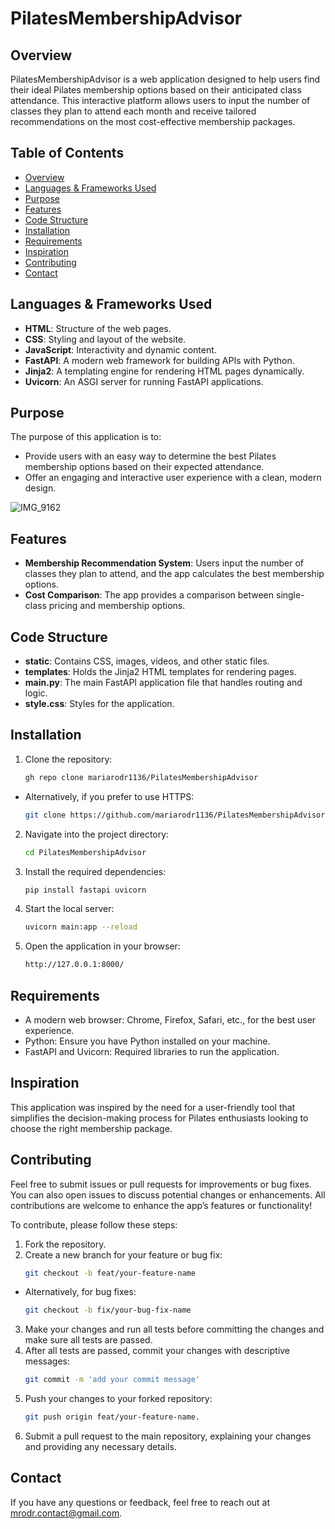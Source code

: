# PilatesMembershipAdvisor

## Overview
PilatesMembershipAdvisor is a web application designed to help users find their ideal Pilates membership options based on their anticipated class attendance. This interactive platform allows users to input the number of classes they plan to attend each month and receive tailored recommendations on the most cost-effective membership packages.

## Table of Contents
- [Overview](#overview)
- [Languages & Frameworks Used](#languages--frameworks-used)
- [Purpose](#purpose)
- [Features](#features)
- [Code Structure](#code-structure)
- [Installation](#installation)
- [Requirements](#requirements)
- [Inspiration](#inspiration)
- [Contributing](#contributing)
- [Contact](#contact)

## Languages & Frameworks Used
- **HTML**: Structure of the web pages.
- **CSS**: Styling and layout of the website.
- **JavaScript**: Interactivity and dynamic content.
- **FastAPI**: A modern web framework for building APIs with Python.
- **Jinja2**: A templating engine for rendering HTML pages dynamically.
- **Uvicorn**: An ASGI server for running FastAPI applications.

## Purpose
The purpose of this application is to:
- Provide users with an easy way to determine the best Pilates membership options based on their expected attendance.
- Offer an engaging and interactive user experience with a clean, modern design.

![IMG_9162](https://github.com/user-attachments/assets/27c04cde-f3cf-4769-a113-0066a4ce6de6)

## Features
- **Membership Recommendation System**: Users input the number of classes they plan to attend, and the app calculates the best membership options.
- **Cost Comparison**: The app provides a comparison between single-class pricing and membership options.

## Code Structure
- **static**: Contains CSS, images, videos, and other static files.
- **templates**: Holds the Jinja2 HTML templates for rendering pages.
- **main.py**: The main FastAPI application file that handles routing and logic.
- **style.css**: Styles for the application.

## Installation
1. Clone the repository:
   ```bash
   gh repo clone mariarodr1136/PilatesMembershipAdvisor
- Alternatively, if you prefer to use HTTPS:
   ```bash
   git clone https://github.com/mariarodr1136/PilatesMembershipAdvisor.git
2. Navigate into the project directory:
    ```bash
    cd PilatesMembershipAdvisor
3. Install the required dependencies:
    ```bash
    pip install fastapi uvicorn
4. Start the local server:
    ```bash
    uvicorn main:app --reload
5. Open the application in your browser:
    ```bash
    http://127.0.0.1:8000/

## Requirements
- A modern web browser: Chrome, Firefox, Safari, etc., for the best user experience.
- Python: Ensure you have Python installed on your machine.
- FastAPI and Uvicorn: Required libraries to run the application.

## Inspiration
This application was inspired by the need for a user-friendly tool that simplifies the decision-making process for Pilates enthusiasts looking to choose the right membership package.

## Contributing
Feel free to submit issues or pull requests for improvements or bug fixes. You can also open issues to discuss potential changes or enhancements. All contributions are welcome to enhance the app’s features or functionality!

To contribute, please follow these steps:

1. Fork the repository.
2. Create a new branch for your feature or bug fix:
   ```bash
   git checkout -b feat/your-feature-name
- Alternatively, for bug fixes:
   ```bash
   git checkout -b fix/your-bug-fix-name
3. Make your changes and run all tests before committing the changes and make sure all tests are passed.
4. After all tests are passed, commit your changes with descriptive messages:
   ```bash
   git commit -m 'add your commit message'
5. Push your changes to your forked repository:
   ```bash
   git push origin feat/your-feature-name.
6. Submit a pull request to the main repository, explaining your changes and providing any necessary details.

## Contact
If you have any questions or feedback, feel free to reach out at [mrodr.contact@gmail.com](mailto:mrodr.contact@gmail.com).

